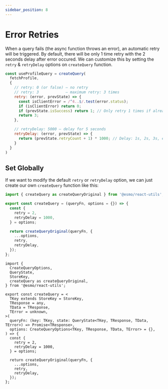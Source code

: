 ```yaml
---
sidebar_position: 8
---
```


# Error Retries

When a query fails (the async function throws an error), an automatic retry will be triggered.
By default, there will be only 1 time retry with the 2 seconds delay after error occured.
We can customize this by setting the `retry` & `retryDelay` options on `createQuery` function.

```jsx
const useProfileQuery = createQuery(
  fetchProfile,
  {
    // retry: 0 (or false) – no retry
    // retry: 3            – maximum retry: 3 times
    retry: (error, prevState) => {
      const isClientError = /^4..$/.test(error.status);
      if (isClientError) return 0;
      if (prevState.isSuccess) return 1; // Only retry 1 times if already success (just a refetch error)
      return 3;
    },

    // retryDelay: 5000 – delay for 5 seconds
    retryDelay: (error, prevState) => {
      return (prevState.retryCount + 1) * 1000; // Delay: 1s, 2s, 3s, etc.
    }
  }
)
```

## Set Globally

If we want to modify the default `retry` or `retryDelay` option, we can just create our own `createQuery` function like this:

```jsx
import { createQuery as createQueryOriginal } from '@esmo/react-utils';

export const createQuery = (queryFn, options = {}) => {
  const {
    retry = 2,
    retryDelay = 1000,
  } = options;

  return createQueryOriginal(queryFn, {
    ...options,
    retry,
    retryDelay,
  });
};
```

```tsx
import {
  CreateQueryOptions,
  QueryState,
  StoreKey,
  createQuery as createQueryOriginal,
} from '@esmo/react-utils';

export const createQuery = <
  TKey extends StoreKey = StoreKey,
  TResponse = any,
  TData = TResponse,
  TError = unknown,
>(
  queryFn: (key: TKey, state: QueryState<TKey, TResponse, TData, TError>) => Promise<TResponse>,
  options: CreateQueryOptions<TKey, TResponse, TData, TError> = {},
) => {
  const {
    retry = 2,
    retryDelay = 1000,
  } = options;

  return createQueryOriginal(queryFn, {
    ...options,
    retry,
    retryDelay,
  });
};
```